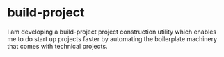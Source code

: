 # build-project
I am developing a build-project project construction utility which enables me to do start up projects faster by automating the boilerplate machinery that comes with technical projects.
